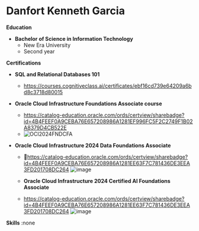 # **Danfort Kenneth Garcia**


**Education**

* **Bachelor of Science in Information Technology**
  * New Era University
  * Second year

**Certifications**

 * **SQL and Relational Databases 101**
   * https://courses.cognitiveclass.ai/certificates/ebf16cd739e64209a6bd8c3718d80015
  
*  **Oracle Cloud Infrastructure Foundations Associate course**
   *  https://catalog-education.oracle.com/ords/certview/sharebadge?id=4B4FEEF0A9CEBA76E657208986A1281EF996FC5F2C2749F1B02A8379D4CB522E
   *  ![OCI2024FNDCFA](https://github.com/user-attachments/assets/491ba8fd-7911-4c4a-99c6-1c842d90c9b6)


* **Oracle Cloud Infrastructure 2024 Data Foundations Associate**
   * 🔗https://catalog-education.oracle.com/ords/certview/sharebadge?id=4B4FEEF0A9CEBA76E657208986A1281EE63F7C781436DE3EEA3FD201708DC264
     ![image](https://github.com/user-attachments/assets/c7d9eb4b-cb2d-44f1-8dec-7c9491427e52)

   
  * **Oracle Cloud Infrastructure 2024 Certified AI Foundations Associate**
   * https://catalog-education.oracle.com/ords/certview/sharebadge?id=4B4FEEF0A9CEBA76E657208986A1281EE63F7C781436DE3EEA3FD201708DC264
     ![image](https://github.com/user-attachments/assets/05c536b0-2cdf-4082-b333-c89bd8dc9bad)



**Skills** :none 


<!--
**danfortkenneth/danfortkenneth** is a ✨ _special_ ✨ repository because its `README.md` (this file) appears on your GitHub profile.

Here are some ideas to get you started:

- 🔭 I’m currently working on ...
- 🌱 I’m currently learning ...
- 👯 I’m looking to collaborate on ...
- 🤔 I’m looking for help with ...
- 💬 Ask me about ...
- 📫 How to reach me: ...
- 😄 Pronouns: ...
- ⚡ Fun fact: ...
-->
